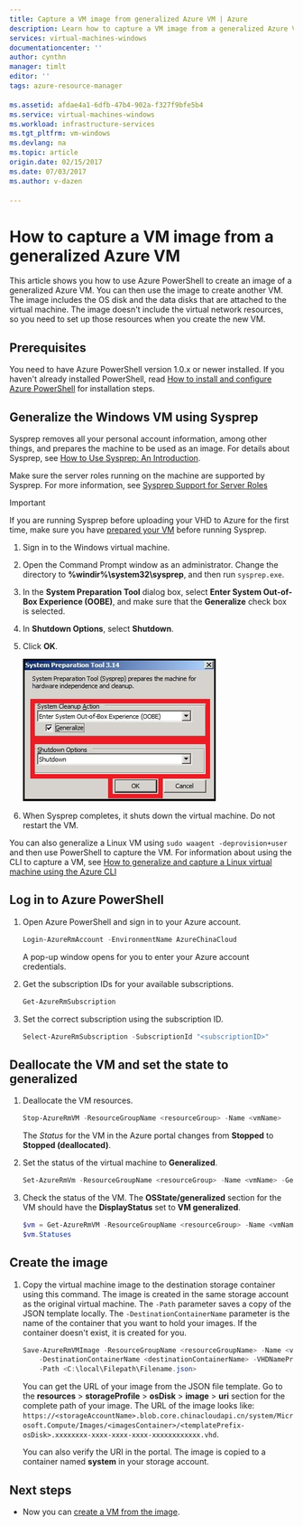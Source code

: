 ```yaml
---
title: Capture a VM image from generalized Azure VM | Azure
description: Learn how to capture a VM image from a generalized Azure VM created in the Resource Manager deployment model
services: virtual-machines-windows
documentationcenter: ''
author: cynthn
manager: timlt
editor: ''
tags: azure-resource-manager

ms.assetid: afdae4a1-6dfb-47b4-902a-f327f9bfe5b4
ms.service: virtual-machines-windows
ms.workload: infrastructure-services
ms.tgt_pltfrm: vm-windows
ms.devlang: na
ms.topic: article
origin.date: 02/15/2017
ms.date: 07/03/2017
ms.author: v-dazen

---
```

# How to capture a VM image from a generalized Azure VM
This article shows you how to use Azure PowerShell to create an image of a generalized Azure VM. You can then use the image to create another VM. The image includes the OS disk and the data disks that are attached to the virtual machine. The image doesn't include the virtual network resources, so you need to set up those resources when you create the new VM. 

## Prerequisites
You need to have Azure PowerShell version 1.0.x or newer installed. If you haven't already installed PowerShell, read [How to install and configure Azure PowerShell](https://docs.microsoft.com/powershell/azure/overview) for installation steps.

## Generalize the Windows VM using Sysprep

Sysprep removes all your personal account information, among other things, and prepares the machine to be used as an image. For details about Sysprep, see [How to Use Sysprep: An Introduction](http://technet.microsoft.com/library/bb457073.aspx).

Make sure the server roles running on the machine are supported by Sysprep. For more information, see [Sysprep Support for Server Roles](https://msdn.microsoft.com/windows/hardware/commercialize/manufacture/desktop/sysprep-support-for-server-roles)

> [!IMPORTANT]
> If you are running Sysprep before uploading your VHD to Azure for the first time, make sure you have [prepared your VM](prepare-for-upload-vhd-image.md?toc=%2fvirtual-machines%2fwindows%2ftoc.json) before running Sysprep. 
> 
> 

1. Sign in to the Windows virtual machine.
2. Open the Command Prompt window as an administrator. Change the directory to **%windir%\system32\sysprep**, and then run `sysprep.exe`.
3. In the **System Preparation Tool** dialog box, select **Enter System Out-of-Box Experience (OOBE)**, and make sure that the **Generalize** check box is selected.
4. In **Shutdown Options**, select **Shutdown**.
5. Click **OK**.

    ![Start Sysprep](./media/upload-generalized-managed/sysprepgeneral.png)
6. When Sysprep completes, it shuts down the virtual machine. Do not restart the VM.

You can also generalize a Linux VM using `sudo waagent -deprovision+user` and then use PowerShell to capture the VM. For information about using the CLI to capture a VM, see [How to generalize and capture a Linux virtual machine using the Azure CLI ](../linux/capture-image.md)

## Log in to Azure PowerShell
1. Open Azure PowerShell and sign in to your Azure account.

    ```powershell
    Login-AzureRmAccount -EnvironmentName AzureChinaCloud
    ```

    A pop-up window opens for you to enter your Azure account credentials.
2. Get the subscription IDs for your available subscriptions.

    ```powershell
    Get-AzureRmSubscription
    ```
3. Set the correct subscription using the subscription ID.

    ```powershell
    Select-AzureRmSubscription -SubscriptionId "<subscriptionID>"
    ```

## Deallocate the VM and set the state to generalized
1. Deallocate the VM resources.

    ```powershell
    Stop-AzureRmVM -ResourceGroupName <resourceGroup> -Name <vmName>
    ```

    The *Status* for the VM in the Azure portal changes from **Stopped** to **Stopped (deallocated)**.
2. Set the status of the virtual machine to **Generalized**. 

    ```powershell
    Set-AzureRmVm -ResourceGroupName <resourceGroup> -Name <vmName> -Generalized
    ```
3. Check the status of the VM. The **OSState/generalized** section for the VM should have the **DisplayStatus** set to **VM generalized**.  

    ```powershell
    $vm = Get-AzureRmVM -ResourceGroupName <resourceGroup> -Name <vmName> -Status
    $vm.Statuses
    ```

## Create the image
1. Copy the virtual machine image to the destination storage container using this command. The image is created in the same storage account as the original virtual machine. The `-Path` parameter saves a copy of the JSON template locally. The `-DestinationContainerName` parameter is the name of the container that you want to hold your images. If the container doesn't exist, it is created for you.

    ```powershell
    Save-AzureRmVMImage -ResourceGroupName <resourceGroupName> -Name <vmName> `
        -DestinationContainerName <destinationContainerName> -VHDNamePrefix <templateNamePrefix> `
        -Path <C:\local\Filepath\Filename.json>
    ```

    You can get the URL of your image from the JSON file template. Go to the **resources** > **storageProfile** > **osDisk** > **image** > **uri** section for the complete path of your image. The URL of the image looks like: `https://<storageAccountName>.blob.core.chinacloudapi.cn/system/Microsoft.Compute/Images/<imagesContainer>/<templatePrefix-osDisk>.xxxxxxxx-xxxx-xxxx-xxxx-xxxxxxxxxxxx.vhd`.

    You can also verify the URI in the portal. The image is copied to a container named **system** in your storage account. 

## Next steps
* Now you can [create a VM from the image](create-vm-generalized.md?toc=%2fvirtual-machines%2fwindows%2ftoc.json).
